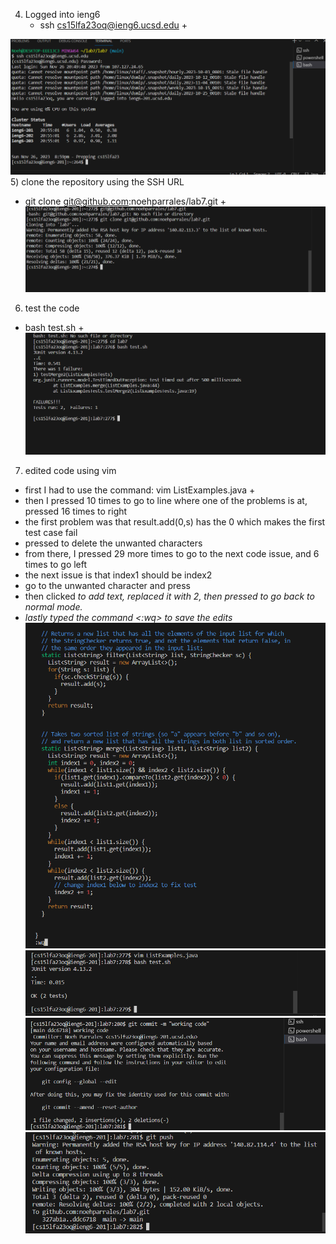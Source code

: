 4) Logged into ieng6
   - ssh cs15lfa23oq@ieng6.ucsd.edu + <enter> 

![Image](logging_in.png)
5) clone the repository using the SSH URL
  - git clone git@github.com:noehparrales/lab7.git + <enter> 
![Image](git_clone.png)
6) test the code
  - bash test.sh + <enter> 
![Image](failed_test.png)
7) edited code using vim
  - first I had to use the command: vim ListExamples.java + <enter>
  - then I pressed <j> 10 times to go to line where one of the problems is at, pressed <l> 16 times to right
  - the first problem was that result.add(0,s) has the 0 which makes the first test case fail 
  -  pressed <x> to delete the unwanted characters
  - from there, I pressed <j> 29 more times to go to the next code issue, and <h> 6 times to go left
  - the next issue is that index1 should be index2
  - go to the unwanted character and press <x>
  - then clicked <i> to add text, replaced it with 2, then pressed <esc> to go back to normal mode.
  - lastly typed the command <:wq> to save the edits 
![Image](editing_vim.png)
![Image](good_test.png)
![Image](good_commit.png)
![Image](good_push.png)
